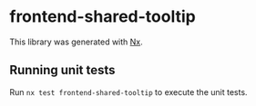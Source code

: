 # frontend-shared-tooltip

This library was generated with [Nx](https://nx.dev).

## Running unit tests

Run `nx test frontend-shared-tooltip` to execute the unit tests.

